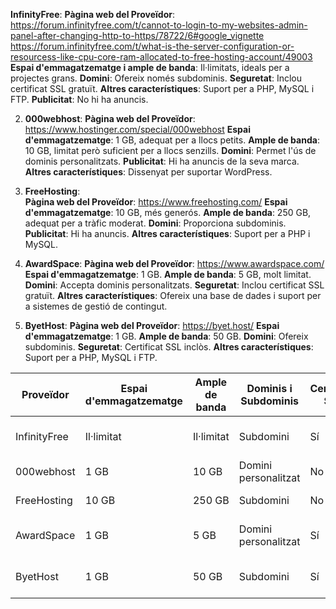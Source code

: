  **InfinityFree**:
   **Pàgina web del Proveïdor**: 
   https://forum.infinityfree.com/t/cannot-to-login-to-my-websites-admin-panel-after-changing-http-to-https/78722/6#google_vignette
   https://forum.infinityfree.com/t/what-is-the-server-configuration-or-resourcess-like-cpu-core-ram-allocated-to-free-hosting-account/49003
   **Espai d'emmagatzematge i ample de banda**: Il·limitats, ideals per a projectes grans.
   **Domini**: Ofereix només subdominis.
   **Seguretat**: Inclou certificat SSL gratuït.
   **Altres característiques**: Suport per a PHP, MySQL i FTP.
   **Publicitat**: No hi ha anuncis.

2. **000webhost**:
   **Pàgina web del Proveïdor**:
   https://www.hostinger.com/special/000webhost
   **Espai d'emmagatzematge**: 1 GB, adequat per a llocs petits.
   **Ample de banda**: 10 GB, limitat però suficient per a llocs senzills.
   **Domini**: Permet l'ús de dominis personalitzats.
   **Publicitat**: Hi ha anuncis de la seva marca.
   **Altres característiques**: Dissenyat per suportar WordPress.

3. **FreeHosting**:   
   **Pàgina web del Proveïdor**:
   https://www.freehosting.com/
   **Espai d'emmagatzematge**: 10 GB, més generós.
   **Ample de banda**: 250 GB, adequat per a tràfic moderat.
   **Domini**: Proporciona subdominis.
   **Publicitat**: Hi ha anuncis.
   **Altres característiques**: Suport per a PHP i MySQL.

4. **AwardSpace**:
   **Pàgina web del Proveïdor**:
   https://www.awardspace.com/
   **Espai d'emmagatzematge**: 1 GB.
   **Ample de banda**: 5 GB, molt limitat.
   **Domini**: Accepta dominis personalitzats.
   **Seguretat**: Inclou certificat SSL gratuït.
   **Altres característiques**: Ofereix una base de dades i suport per a sistemes de gestió de contingut.

5. **ByetHost**:
   **Pàgina web del Proveïdor**:
   https://byet.host/
   **Espai d'emmagatzematge**: 1 GB.
   **Ample de banda**: 50 GB.
   **Domini**: Ofereix subdominis.
   **Seguretat**: Certificat SSL inclòs.
   **Altres característiques**: Suport per a PHP, MySQL i FTP.
   

| Proveïdor | Espai d'emmagatzematge | Ample de banda | Dominis i Subdominis | Certificat SSL | Publicitat | Altres Característiques |
|-------------------|------------------------|----------------|---------------------------|----------------|------------|---------------------------------------|
| InfinityFree | Il·limitat | Il·limitat | Subdomini | Sí | No | Suport per a PHP, MySQL, i FTP |
| 000webhost | 1 GB | 10 GB | Domini personalitzat | No | Sí | Suport per a WordPress |
| FreeHosting | 10 GB | 250 GB | Subdomini | No | Sí | Suport per a PHP, MySQL |
| AwardSpace | 1 GB | 5 GB | Domini personalitzat | Sí | No | 1 base de dades, suport per a CMS |
| ByetHost | 1 GB | 50 GB | Subdomini | Sí | No | Suport per a PHP, MySQL, i FTP |
